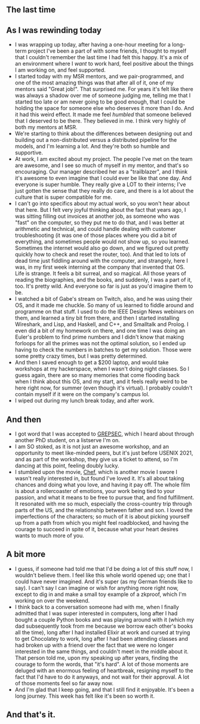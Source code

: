 ## The last time

## As I was rewinding today
- I was wrapping up today, after having a one-hour meeting for a long-term project I've been a part of with some friends, I thought to myself that I couldn't
remember the last time I had felt this happy. It's a mix of an environment where I *want* to work hard, feel positive about the things I am working on, and 
feel supported. 
- I started today with my MSR mentors, and we pair-programmed, and one of the most amazing things was that after all of it, one of my mentors said "Great job!".
That surprised me. For years it's felt like there was always a shadow over me of someone judging me, telling me that I started too late or am never going to be
good enough, that I could be holding the space for someone else who deserves it more than I do. And it had this weird effect. It made me feel *humbled* that 
someone believed that I deserved to be there. They believed in me. I think very highly of both my mentors at MSR.
- We're starting to think about the differences between designing out and building out a non-distributed versus a distributed pipeline for the models, and I'm 
learning a lot. And they're both so humble and supportive.
- At work, I am excited about my project. The people I've met on the team are awesome, and I see so much of myself in my mentor, and that's so encouraging.
Our manager described her as a "trailblazer", and I think it's awesome to even imagine that I could ever be like that one day. And everyone is super humble.
They really give a LOT to their interns; I've just gotten the sense that they really do care, and there is a lot about the culture that is super compatible for me.
- I can't go into specifics about my actual work, so you won't hear about that here. But I felt very joyful thinking about the fact that years ago, I was
sitting filling out invoices at another job, as someone who was "fast" on the computer, so they put me to do that, and I was better at arithmetic and technical,
and could handle dealing with customer troubleshooting (it was one of those places where you did a bit of everything, and sometimes people would not show up,
so you learned. Sometimes the internet would also go down, and we figured out pretty quickly how to check and reset the router, too). And that led to lots of 
dead time just fiddling around with the computer, and strangely, here I was, in my first week interning at the company that invented that OS. Life is strange.
It feels a bit surreal, and so magical. All those years of reading the biographies, and the books, and suddenly, I was a part of it, too. It's pretty wild.
And everyone so far is just as you'd imagine them to be.
- I watched a bit of Gabe's stream on Twitch, also, and he was using their OS, and it made me chuckle. So many of us learned to fiddle around and programme on
that stuff. I used to do the IEEE Design News webinars on them, and learned a tiny bit from there, and then I started installing Wireshark, and Lisp, and 
Haskell, and C++, and Smalltalk and Prolog. I even did a bit of my homework on there, and one time I was doing an Euler's problem to find prime numbers and
I didn't know that making forloops for all the primes was not the optimal solution, so I ended up having to check the numbers in batches to get my solution.
Those were some pretty crazy times, but I was pretty determined.
- And then I saved enough to get a $200 laptop, and would take workshops at my hackerspace, when I wasn't doing night classes. So I guess again, there are 
so many memories that come flooding back when I think about this OS, and my start, and it feels really weird to be here right now, for summer (even though it's
virtual). I probably couldn't contain myself if it were on the company's campus lol.
- I wiped out during my lunch break today, and after work.

## And then
- I got word that I was accepted to [GREPSEC](https://grepsec.github.io/), which I heard about through another PhD student, on a listserve I'm on.
- I am SO stoked, as it is not just an awesome workshop, and an opportunity to meet like-minded peers, but it's just before USENIX 2021, and as part of the
workshop, they give us a ticket to attend, so I'm dancing at this point, feeling doubly lucky. 
- I stumbled upon the movie, [Chef](https://en.wikipedia.org/wiki/Chef_(2014_film)), which is another movie I swore I wasn't really interested in, but
found I've loved it. It's all about taking chances and doing what you love, and having it pay off. The whole film is about a rollercoaster of emotions, 
your work being tied to your passion, and what it means to be free to pursue that, and find fulfillment. It resonated with me so much, especially the cross-country trip through parts of the US, and the relationship between father and son. I loved the imperfections of the characters; so much of it is about picking
yourself up from a path from which you might feel roadblocked, and having the courage to succeed in spite of it, because what your heart desires wants to much 
more of you.

## A bit more
- I guess, if someone had told me that I'd be doing a lot of this stuff now, I wouldn't believe them. I feel like this whole world opened up; one that I 
could have never imagined. And it's super (as my German friends like to say). I can't say I can imagine or wish for anything more right now, except to 
dig in and make a small toy example of a zkproof, which I'm working on over the weekend.
- I think back to a conversation someone had with me, when I finally admitted that I was super interested in computers, long after I had bought a couple
Python books and was playing around with it (which my dad subsequently took from me because we borrow each other's books all the time), long after I had
installed Elixir at work and cursed at trying to get Chocolatey to work, long after I had been attending classes and had broken up with a friend over the 
fact that we were no longer interested in the same things, and couldn't meet in the middle about it. That person told me, upon my speaking up after years,
finding the courage to form the words, that "it's hard". A lot of those moments are deluged with an enormous feeling of heartbreak, resigning myself to the
fact that I'd have to do it anyways, and not wait for their approval. A lot of those moments feel so far away now. 
- And I'm glad that I keep going, and that I still find it enjoyable. It's been a long journey. This week has felt like it's been so worth it.

## And that's it.
